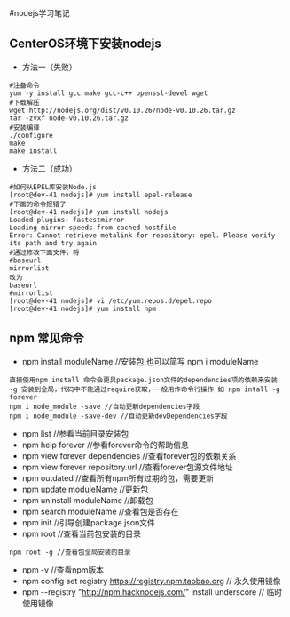 #nodejs学习笔记
## CenterOS环境下安装nodejs
- 方法一（失败）
```linux
#注备命令
yum -y install gcc make gcc-c++ openssl-devel wget
#下载解压
wget http://nodejs.org/dist/v0.10.26/node-v0.10.26.tar.gz
tar -zvxf node-v0.10.26.tar.gz
#安装编译
./configure
make
make install
```
- 方法二（成功）
```linux
#如何从EPEL库安装Node.js
[root@dev-41 nodejs]# yum install epel-release
#下面的命令报错了
[root@dev-41 nodejs]# yum install nodejs
Loaded plugins: fastestmirror
Loading mirror speeds from cached hostfile
Error: Cannot retrieve metalink for repository: epel. Please verify its path and try again
#通过修改下面文件，将
#baseurl
mirrorlist
改为
baseurl
#mirrorlist
[root@dev-41 nodejs]# vi /etc/yum.repos.d/epel.repo
[root@dev-41 nodejs]# yum install npm

```

## npm 常见命令

+ npm install moduleName //安装包,也可以简写 npm i moduleName
``` nodejs
直接使用npm install 命令会更具package.json文件的dependencies项的依赖来安装
-g 安装到全局，代码中不能通过require获取，一般用作命令行操作 如 npm intall -g forever
npm i node_module -save //自动更新dependencies字段
npm i node_module -save-dev //自动更新devDependencies字段
```
+ npm list //参看当前目录安装包
+ npm help forever //参看forever命令的帮助信息
+ npm view forever dependencies //查看forever包的依赖关系
+ npm view forever repository.url //查看forever包源文件地址
+ npm outdated //查看所有npm所有过期的包，需要更新
+ npm update moduleName //更新包
+ npm uninstall moduleName //卸载包
+ npm search moduleName //查看包是否存在
+ npm init //引导创建package.json文件
+ npm root //查看当前包安装的目录
``` nodejs
npm root -g //查看包全局安装的目录
```
+ npm -v //查看npm版本
+ npm config set registry https://registry.npm.taobao.org // 永久使用镜像
+ npm --registry "http://npm.hacknodejs.com/" install underscore // 临时使用镜像
 
